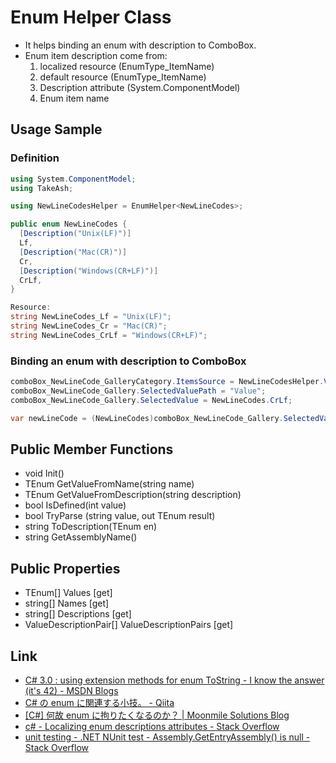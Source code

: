 ﻿# Enum Helper Class
- It helps binding an enum with description to ComboBox.
- Enum item description come from:
  1. localized resource (EnumType_ItemName)
  1. default resource (EnumType_ItemName)
  1. Description attribute (System.ComponentModel)
  1. Enum item name

## Usage Sample
### Definition
```csharp
using System.ComponentModel;
using TakeAsh;

using NewLineCodesHelper = EnumHelper<NewLineCodes>;

public enum NewLineCodes {
  [Description("Unix(LF)")]
  Lf,
  [Description("Mac(CR)")]
  Cr,
  [Description("Windows(CR+LF)")]
  CrLf,
}

Resource:
string NewLineCodes_Lf = "Unix(LF)";
string NewLineCodes_Cr = "Mac(CR)";
string NewLineCodes_CrLf = "Windows(CR+LF)";
```

### Binding an enum with description to ComboBox
```csharp
comboBox_NewLineCode_GalleryCategory.ItemsSource = NewLineCodesHelper.ValueDescriptionPairs;
comboBox_NewLineCode_Gallery.SelectedValuePath = "Value";
comboBox_NewLineCode_Gallery.SelectedValue = NewLineCodes.CrLf;

var newLineCode = (NewLineCodes)comboBox_NewLineCode_Gallery.SelectedValue;
```

## Public Member Functions
- void Init()
- TEnum GetValueFromName(string name)
- TEnum GetValueFromDescription(string description)
- bool IsDefined(int value)
- bool TryParse (string value, out TEnum result)
- string ToDescription(TEnum en)
- string GetAssemblyName()

## Public Properties
- TEnum[] Values [get]
- string[] Names [get]
- string[] Descriptions [get]
- ValueDescriptionPair[] ValueDescriptionPairs [get]

## Link
- [C# 3.0 : using extension methods for enum ToString - I know the answer (it's 42) - MSDN Blogs](http://blogs.msdn.com/b/abhinaba/archive/2005/10/21/483337.aspx)
- [C# の enum に関連する小技。 - Qiita](http://qiita.com/hugo-sb/items/38fe86a09e8e0865d471)
- [[C#] 何故 enum に拘りたくなるのか？ | Moonmile Solutions Blog](http://www.moonmile.net/blog/archives/3666)
- [c# - Localizing enum descriptions attributes - Stack Overflow](http://stackoverflow.com/questions/569298/)
- [unit testing - .NET NUnit test - Assembly.GetEntryAssembly() is null - Stack Overflow](http://stackoverflow.com/questions/4337201/)
